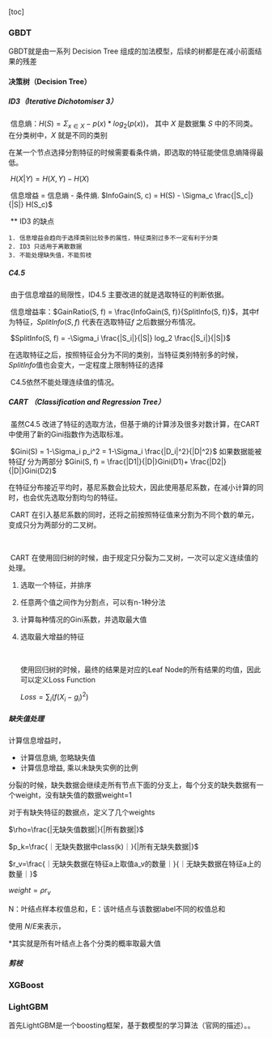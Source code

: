 [toc]





### GBDT

GBDT就是由一系列 Decision Tree 组成的加法模型，后续的树都是在减小前面结果的残差

#### 决策树（Decision Tree）

##### ID3（Iterative Dichotomiser 3）

​	信息熵：$H(S)=\Sigma_{x \in X } -p(x) * log_2(p(x))$​， 其中 $X$​ 是数据集 $S$​ 中的不同类。在分类树中，$X$​ 就是不同的类别

​	在某一个节点选择分割特征的时候需要看条件熵，即选取的特征能使信息熵降得最低。

​	$H(X|Y) = H(X, Y) - H(X)$

​	信息增益 = 信息熵 - 条件熵.  $InfoGain(S, c) = H(S) - \Sigma_c \frac{|S_c|}{|S|} H(S_c)$​​ 

​	** ID3 的缺点

	1. 信息增益会趋向于选择类别比较多的属性，特征类别过多不一定有利于分类
 	2. ID3 只适用于离散数据
 	3. 不能处理缺失值，不能剪枝



##### C4.5

​	由于信息增益的局限性，ID4.5 主要改进的就是选取特征的判断依据。

​	信息增益率：$GainRatio(S, f) = \frac{InfoGain(S, f)}{SplitInfo(S, f)}$​​​​，其中f为特征，$SplitInfo(S, f)$ 代表在选取特征$f$ 之后数据分布情况。

​	$SplitInfo(S, f) = -\Sigma_i \frac{|S_i|}{|S|} log_2 \frac{|S_i|}{|S|}$​

​	在选取特征之后，按照特征会分为不同的类别，当特征类别特别多的时候，$SplitInfo$​​ 值也会变大，一定程度上限制特征的选择



​	C4.5依然不能处理连续值的情况。



##### CART （Classification and Regression Tree）

​	虽然C4.5 改进了特征的选取方法，但基于熵的计算涉及很多对数计算，在CART中使用了新的Gini指数作为选取标准。

​	$Gini(S) = 1-\Sigma_i p_i^2 = 1-\Sigma_i \frac{|D_i|^2}{|D|^2}$​​​  如果数据能被特征$f$ 分为两部分 $Gini(S, f) = \frac{|D1|}{|D|}Gini(D1)+ \frac{|D2|}{|D|}Gini(D2)$​

​	在特征分布接近平均时，基尼系数会比较大，因此使用基尼系数，在减小计算的同时，也会优先选取分割均匀的特征。



​	CART 在引入基尼系数的同时，还将之前按照特征值来分割为不同个数的单元，变成只分为两部分的二叉树。

​	

​	CART 在使用回归树的时候，由于规定只分裂为二叉树，一次可以定义连续值的处理。

 1. 选取一个特征，并排序

 2. 任意两个值之间作为分割点，可以有n-1种分法

 3. 计算每种情况的Gini系数，并选取最大值

 4. 选取最大增益的特征

    ​	

    使用回归树的时候，最终的结果是对应的Leaf Node的所有结果的均值，因此可以定义Loss Function

    $Loss = \sum_i (f(X_i-g_i)^2)$

    

##### 缺失值处理

计算信息增益时，

- 计算信息熵, 忽略缺失值
- 计算信息增益, 乘以未缺失实例的比例

分裂的时候，缺失数据会继续走所有节点下面的分支上，每个分支的缺失数据有一个weight，没有缺失值的数据weight=1

对于有缺失特征的数据点，定义了几个weights

$\rho=\frac{|无缺失值数据|}{|所有数据|}$​​​

$p_k=\frac{｜无缺失数据中class(k)｜}{|所有无缺失数据|}$

$r_v=\frac{｜无缺失数据在特征a上取值a_v的数量｜}{｜无缺失数据在特征a上的数量｜}$​

$weight = \rho r_v$

N：叶结点样本权值总和，E：该叶结点与该数据label不同的权值总和

使用 $N/E$​ ​来表示，

*其实就是所有叶结点上各个分类的概率取最大值



##### 剪枝







### XGBoost





### LightGBM

首先LightGBM是一个boosting框架，基于数模型的学习算法（官网的描述）。。

